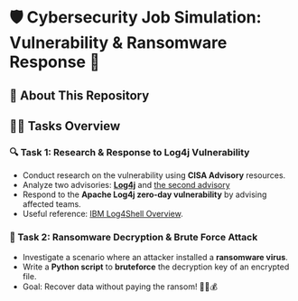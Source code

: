 # 🛡️ Cybersecurity Job Simulation: Vulnerability & Ransomware Response 🔐

## 📌 About This Repository
## 🕵️‍♂️ Tasks Overview
### 🔍 Task 1: Research & Response to Log4j Vulnerability
- Conduct research on the vulnerability using **CISA Advisory** resources.
- Analyze two advisories: [**Log4j**](https://www.cisa.gov/uscert/ncas/alerts/aa21-356a) and [the second advisory](https://www.cisa.gov/news/2022/02/09/cisa-fbi-nsa-and-international-partners-issue-advisory-ransomware-trends-2021)
- Respond to the **Apache Log4j zero-day vulnerability** by advising affected teams.
- Useful reference: [IBM Log4Shell Overview](https://www.ibm.com/think/topics/log4shell).

### 🦠 Task 2: Ransomware Decryption & Brute Force Attack
- Investigate a scenario where an attacker installed a **ransomware virus**.
- Write a **Python script** to **bruteforce** the decryption key of an encrypted file.
- Goal: Recover data without paying the ransom! 💾🚫💰

